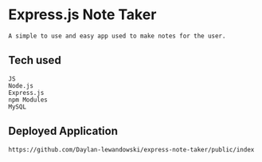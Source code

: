 # Express.js Note Taker
    A simple to use and easy app used to make notes for the user.


## Tech used
    JS
    Node.js
    Express.js
    npm Modules
    MySQL
    
  ## Deployed Application
    https://github.com/Daylan-lewandowski/express-note-taker/public/index
    
   
